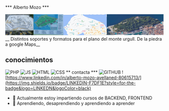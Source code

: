 *** Alberto Mozo ***

![evolucion de la informacion en planos](./img/urgull4.png "de la piedra a Google Maps")
__   Distintos soportes y formatos para el plano del monte urgull. De la piedra a google Maps__

## conocimientos ##

![PHP](https://img.shields.io/badge/PHP-777BB4?style=for-the-badge&logo=php&logoColor=white)
![JS](https://img.shields.io/badge/JavaScript-F7DF1E?style=for-the-badge&logo=javascript&logoColor=black)
![HTML](https://img.shields.io/badge/HTML-F7DF1E?style=for-the-badge&logo=html&logoColor=black)
![CSS](https://img.shields.io/badge/HTML-F7DF1E?style=for-the-badge&logo=html&logoColor=black)
** contacta ***
![GITHUB](https://img.shields.io/badge/GITHUB-F7DF1E?style=for-the-badge&logo=GITHUB&logoColor=black)
![https://www.linkedin.com/in/alberto-mozo-avellaned-80615713/](https://img.shields.io/badge/LINKEDIN-F7DF1E?style=for-the-badge&logo=LINKEDN&logoColor=black)



- 🔭 Actualmente estoy impartiendo cursos de BACKEND, FRONTEND 
- 🌱 Aprendiendo, desaprendiendo y aprendiendo a aprender


<!--
**albertomozo/albertomozo** is a ✨ _special_ ✨ repository because its `README.md` (this file) appears on your GitHub profile.

Here are some ideas to get you started:

- 🔭 I’m currently working on ...
- 🌱 I’m currently learning ...
- 👯 I’m looking to collaborate on ...
- 🤔 I’m looking for help with ...
- 💬 Ask me about ...
- 📫 How to reach me: ...
- 😄 Pronouns: ...
- ⚡ Fun fact: ...
-->
